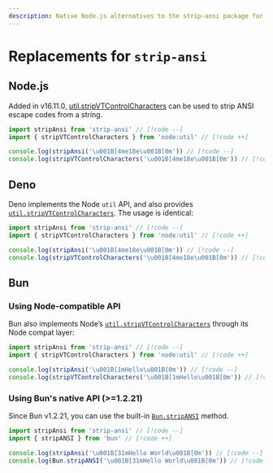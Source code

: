 ```yaml
---
description: Native Node.js alternatives to the strip-ansi package for removing ANSI escape codes from strings
---
```


# Replacements for `strip-ansi`

## Node.js

Added in v16.11.0, [util.stripVTControlCharacters](https://nodejs.org/api/util.html#utilstripvtcontrolcharactersstr) can be used to strip ANSI escape codes from a string.

```ts
import stripAnsi from 'strip-ansi' // [!code --]
import { stripVTControlCharacters } from 'node:util' // [!code ++]

console.log(stripAnsi('\u001B[4me18e\u001B[0m')) // [!code --]
console.log(stripVTControlCharacters('\u001B[4me18e\u001B[0m')) // [!code ++]
```

## Deno

Deno implements the Node `util` API, and also provides [`util.stripVTControlCharacters`](https://docs.deno.com/api/node/util/~/stripVTControlCharacters). The usage is identical:

```ts
import stripAnsi from 'strip-ansi' // [!code --]
import { stripVTControlCharacters } from 'node:util' // [!code ++]

console.log(stripAnsi('\u001B[4me18e\u001B[0m')) // [!code --]
console.log(stripVTControlCharacters('\u001B[4me18e\u001B[0m')) // [!code ++]
```

## Bun

### Using Node‑compatible API

Bun also implements Node’s [`util.stripVTControlCharacters`](https://bun.sh/reference/node/util/stripVTControlCharacters) through its Node compat layer:

```ts
import stripAnsi from 'strip-ansi' // [!code --]
import { stripVTControlCharacters } from 'node:util' // [!code ++]

console.log(stripAnsi('\u001B[1mHello\u001B[0m')) // [!code --]
console.log(stripVTControlCharacters('\u001B[1mHello\u001B[0m')) // [!code ++]
```

### Using Bun's native API (>=1.2.21)

Since Bun v1.2.21, you can use the built-in [`Bun.stripANSI`](https://bun.com/blog/release-notes/bun-v1.2.21#bun-stripansi-simd-accelerated-ansi-escape-removal) method.

```ts
import stripAnsi from 'strip-ansi' // [!code --]
import { stripANSI } from 'bun' // [!code ++]

console.log(stripAnsi('\u001B[31mHello World\u001B[0m')) // [!code --]
console.log(Bun.stripANSI('\u001B[31mHello World\u001B[0m')) // [!code ++]
```
